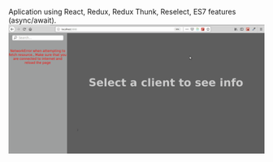 Aplication using React, Redux, Redux Thunk, Reselect, ES7 features (async/await).
![](clientBase.gif)
